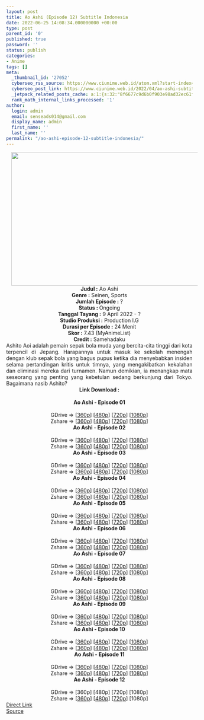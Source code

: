```yaml
---
layout: post
title: Ao Ashi (Episode 12) Subtitle Indonesia
date: 2022-06-25 14:08:34.000000000 +00:00
type: post
parent_id: '0'
published: true
password: ''
status: publish
categories:
- Anime
tags: []
meta:
  _thumbnail_id: '27052'
  cyberseo_rss_source: https://www.ciunime.web.id/atom.xml?start-index=1
  cyberseo_post_link: https://www.ciunime.web.id/2022/04/ao-ashi-subtitle-indonesia.html
  _jetpack_related_posts_cache: a:1:{s:32:"8f6677c9d6b0f903e98ad32ec61f8deb";a:2:{s:7:"expires";i:1663511539;s:7:"payload";a:3:{i:0;a:1:{s:2:"id";i:25448;}i:1;a:1:{s:2:"id";i:25666;}i:2;a:1:{s:2:"id";i:25558;}}}}
  rank_math_internal_links_processed: '1'
author:
  login: admin
  email: senseads014@gmail.com
  display_name: admin
  first_name: ''
  last_name: ''
permalink: "/ao-ashi-episode-12-subtitle-indonesia/"
---
```

<div class="separator" style="clear: both; text-align: center;"><a href="https://blogger.googleusercontent.com/img/b/R29vZ2xl/AVvXsEjlIcLcOabQEwDvIGpqXnSnB9oM5fPK7ZC6SehPeC-KbHam5-78m-Lw6jGFGl4YgDz3jfeHJvlX4jUk_LNpl4T5iaXs8VS3KM2XQ56cV2Bn_gTL7wY3CsG80cZjvqS8JXVyLC_66JG8-ILFyZGVKlFLfVybN98oDoH8wnpyC4w8yFkZqQzymLtiXD0k/s1280/Ao%20Ashi.png" style="margin-left: 1em; margin-right: 1em;"><img border="0" data-original-height="720" data-original-width="1280" height="360" src="{{ site.baseurl }}/assets/2022/06/Ao%20Ashi.png" width="640" /></a></div>
<div class="separator" style="clear: both; text-align: center;"></div>
<div style="text-align: center;"><b>Judul</b><b><b> </b>:</b> Ao Ashi</div>
<div style="text-align: center;"><b><b>Genre :</b></b> Seinen, Sports</div>
<div style="text-align: center;"><b>Jumlah Episode :</b> ?<br /><b>Status :&nbsp;</b>Ongoing<br /><b>Tanggal Tayang :</b> 9 April&nbsp;2022 - ?<br /><b>Studio Produksi :</b>&nbsp;Production I.G<br /><b>Durasi per Episode :</b> 24 Menit</div>
<div style="text-align: center;"><b>Skor :</b>&nbsp;7.43&nbsp;(MyAnimeList)</div>
<div style="text-align: center;"><b>Credit :</b>&nbsp;Samehadaku</div>
<div style="text-align: center;"></div>
<div style="text-align: justify;">Ashito Aoi adalah pemain sepak bola muda yang bercita-cita tinggi dari kota terpencil di Jepang. Harapannya untuk masuk ke sekolah menengah dengan klub sepak bola yang bagus pupus ketika dia menyebabkan insiden selama pertandingan kritis untuk timnya, yang mengakibatkan kekalahan dan eliminasi mereka dari turnamen. Namun demikian, ia menangkap mata seseorang yang penting yang kebetulan sedang berkunjung dari Tokyo. Bagaimana nasib Ashito?</div>
<div style="text-align: justify;"></div>
<div style="text-align: justify;"></div>
<div style="text-align: center;">
<div style="text-align: center;">
<div style="text-align: left;">
<div style="text-align: center;"><b>Link Download :</b></div>
<div style="text-align: center;"><b><br /></b></div>
<div style="text-align: center;"><span style="text-align: left;"><b>Ao Ashi&nbsp;</b></span><b>- Episode 01</b></div>
<div style="text-align: center;"><b><br /></b></div>
<div style="text-align: center;">GDrive =&gt; [<a href="https://acefile.co/f/72231996/aao-1-360p-samehadaku-care-mp4" target="_blank" rel="noopener">360p</a>] [<a href="https://acefile.co/f/72232005/aao-1-480p-samehadaku-care-mp4" target="_blank" rel="noopener">480p</a>] [<a href="https://acefile.co/f/72232011/aao-1-mp4hd-samehadaku-care-mp4" target="_blank" rel="noopener">720p</a>] [<a href="https://acefile.co/f/72232156/aao-1-fullhd-samehadaku-care-mp4" target="_blank" rel="noopener">1080p</a>]</div>
<div style="text-align: center;">Zshare =&gt; [<a href="https://www69.zippyshare.com/v/ZZyrrw2W/file.html" target="_blank" rel="noopener">360p</a>] [<a href="https://www69.zippyshare.com/v/VDrSIOwy/file.html" target="_blank" rel="noopener">480p</a>] [<a href="https://www69.zippyshare.com/v/qGJKasqU/file.html" target="_blank" rel="noopener">720p</a>] [<a href="https://www20.zippyshare.com/v/qgRAFKEN/file.html" target="_blank" rel="noopener">1080p</a>]</div>
<div style="text-align: center;"></div>
<div style="text-align: center;">
<div><span style="text-align: left;"><b>Ao Ashi&nbsp;</b></span><b>- Episode 02</b></div>
<div><b><br /></b></div>
<div>GDrive =&gt; [<a href="https://acefile.co/f/72772808/aoa-2-360p-samehadaku-care-mp4" target="_blank" rel="noopener">360p</a>] [<a href="https://acefile.co/f/72772814/aoa-2-480p-samehadaku-care-mp4" target="_blank" rel="noopener">480p</a>] [<a href="https://acefile.co/f/72772819/aoa-2-mp4hd-samehadaku-care-mp4" target="_blank" rel="noopener">720p</a>] [<a href="https://acefile.co/f/72773585/aoa-2-fullhd-samehadaku-care-mp4" target="_blank" rel="noopener">1080p</a>]</div>
<div>Zshare =&gt; [<a href="https://www79.zippyshare.com/v/GkDlM56n/file.html" target="_blank" rel="noopener">360p</a>] [<a href="https://www79.zippyshare.com/v/wpzPUH9O/file.html" target="_blank" rel="noopener">480p</a>] [<a href="https://www79.zippyshare.com/v/03al3AXW/file.html" target="_blank" rel="noopener">720p</a>] [<a href="https://www52.zippyshare.com/v/r8hsO15L/file.html" target="_blank" rel="noopener">1080p</a>]</div>
<div></div>
<div>
<div><span style="text-align: left;"><b>Ao Ashi&nbsp;</b></span><b>- Episode 03</b></div>
<div><b><br /></b></div>
<div>GDrive =&gt; [<a href="https://acefile.co/f/73302315/aoa-3-360p-samehadaku-care-mp4" target="_blank" rel="noopener">360p</a>] [<a href="https://acefile.co/f/73302319/aoa-3-480p-samehadaku-care-mp4" target="_blank" rel="noopener">480p</a>] [<a href="https://acefile.co/f/73302328/aoa-3-mp4hd-samehadaku-care-mp4" target="_blank" rel="noopener">720p</a>] [<a href="https://acefile.co/f/73303051/aoa-3-fullhd-samehadaku-care-mp4" target="_blank" rel="noopener">1080p</a>]</div>
<div>Zshare =&gt; [<a href="https://www27.zippyshare.com/v/TwwwamtM/file.html" target="_blank" rel="noopener">360p</a>] [<a href="https://www27.zippyshare.com/v/0NmXZvl2/file.html" target="_blank" rel="noopener">480p</a>] [<a href="https://www27.zippyshare.com/v/aPy6LpGw/file.html" target="_blank" rel="noopener">720p</a>] [<a href="https://www2.zippyshare.com/v/jc8xiSTl/file.html" target="_blank" rel="noopener">1080p</a>]</div>
</div>
<div></div>
<div>
<div><span style="text-align: left;"><b>Ao Ashi&nbsp;</b></span><b>- Episode 04</b></div>
<div><b><br /></b></div>
<div>GDrive =&gt; [<a href="https://acefile.co/f/73854803/aoa-4-360p-samehadaku-care-mp4" target="_blank" rel="noopener">360p</a>] [<a href="https://acefile.co/f/73854810/aoa-4-480p-samehadaku-care-mp4" target="_blank" rel="noopener">480p</a>] [<a href="https://acefile.co/f/73854820/aoa-4-mp4hd-samehadaku-care-mp4" target="_blank" rel="noopener">720p</a>] [<a href="https://acefile.co/f/73855321/aoa-4-fullhd-samehadaku-care-mp4" target="_blank" rel="noopener">1080p</a>]</div>
<div>Zshare =&gt; [<a href="https://www7.zippyshare.com/v/HoDw3lRF/file.html" target="_blank" rel="noopener">360p</a>] [<a href="https://www7.zippyshare.com/v/0OgGpvhn/file.html" target="_blank" rel="noopener">480p</a>] [<a href="https://www7.zippyshare.com/v/D6fNtxr2/file.html" target="_blank" rel="noopener">720p</a>] [<a href="https://www57.zippyshare.com/v/c4mXOz7a/file.html" target="_blank" rel="noopener">1080p</a>]</div>
</div>
<div></div>
<div>
<div><span style="text-align: left;"><b>Ao Ashi&nbsp;</b></span><b>- Episode 05</b></div>
<div><b><br /></b></div>
<div>GDrive =&gt; [<a href="https://acefile.co/f/74286288/aoa-5-360p-samehadaku-care-mp4" target="_blank" rel="noopener">360p</a>] [<a href="https://acefile.co/f/74286294/aoa-5-480p-samehadaku-care-mp4" target="_blank" rel="noopener">480p</a>] [<a href="https://acefile.co/f/74286302/aoa-5-mp4hd-samehadaku-care-mp4" target="_blank" rel="noopener">720p</a>] [<a href="https://acefile.co/f/74286832/aoa-5-fullhd-samehadaku-care-mp4" target="_blank" rel="noopener">1080p</a>]</div>
<div>Zshare =&gt; [<a href="https://www50.zippyshare.com/v/TZAWfAx4/file.html" target="_blank" rel="noopener">360p</a>] [<a href="https://www50.zippyshare.com/v/6EBlPr5W/file.html" target="_blank" rel="noopener">480p</a>] [<a href="https://www50.zippyshare.com/v/clkXOmzy/file.html" target="_blank" rel="noopener">720p</a>] [<a href="https://www17.zippyshare.com/v/ICxG19oR/file.html" target="_blank" rel="noopener">1080p</a>]</div>
</div>
<div></div>
<div>
<div><span style="text-align: left;"><b>Ao Ashi&nbsp;</b></span><b>- Episode 06</b></div>
<div><b><br /></b></div>
<div>GDrive =&gt; [<a href="https://acefile.co/f/74801994/aoa-6-360p-samehadaku-care-mp4" target="_blank" rel="noopener">360p</a>] [<a href="https://acefile.co/f/74801999/aoa-6-480p-samehadaku-care-mp4" target="_blank" rel="noopener">480p</a>] [<a href="https://acefile.co/f/74802001/aoa-6-mp4hd-samehadaku-care-mp4" target="_blank" rel="noopener">720p</a>] [<a href="https://acefile.co/f/74805048/aoa-6-fullhd-samehadaku-care-mp4" target="_blank" rel="noopener">1080p</a>]</div>
<div>Zshare =&gt; [<a href="https://www7.zippyshare.com/v/NBXMB83s/file.html" target="_blank" rel="noopener">360p</a>] [<a href="https://www7.zippyshare.com/v/qNPch63G/file.html" target="_blank" rel="noopener">480p</a>] [<a href="https://www7.zippyshare.com/v/N38R6hjN/file.html" target="_blank" rel="noopener">720p</a>] [<a href="https://www25.zippyshare.com/v/iYylwBCK/file.html" target="_blank" rel="noopener">1080p</a>]</div>
</div>
<div></div>
<div>
<div><span style="text-align: left;"><b>Ao Ashi&nbsp;</b></span><b>- Episode 07</b></div>
<div><b><br /></b></div>
<div>GDrive =&gt; [<a href="https://acefile.co/f/75273852/aoa-7-360p-samehadaku-care-mp4" target="_blank" rel="noopener">360p</a>] [<a href="https://acefile.co/f/75273856/aoa-7-480p-samehadaku-care-mp4" target="_blank" rel="noopener">480p</a>] [<a href="https://acefile.co/f/75274126/aoa-7-mp4hd-samehadaku-care-mp4" target="_blank" rel="noopener">720p</a>] [<a href="https://acefile.co/f/75275022/aoa-7-fullhd-samehadaku-care-mp4" target="_blank" rel="noopener">1080p</a>]</div>
<div>Zshare =&gt; [<a href="https://www69.zippyshare.com/v/iADTttOS/file.html" target="_blank" rel="noopener">360p</a>] [<a href="https://www69.zippyshare.com/v/rUpGhyPQ/file.html" target="_blank" rel="noopener">480p</a>] [<a href="https://www50.zippyshare.com/v/4KWiCS49/file.html" target="_blank" rel="noopener">720p</a>] [<a href="https://www53.zippyshare.com/v/kbudhSJs/file.html" target="_blank" rel="noopener">1080p</a>]</div>
</div>
<div></div>
<div>
<div><span style="text-align: left;"><b>Ao Ashi&nbsp;</b></span><b>- Episode 08</b></div>
<div><b><br /></b></div>
<div>GDrive =&gt; [<a href="https://acefile.co/f/75787827/aoa-8-360p-samehadaku-care-mp4" target="_blank" rel="noopener">360p</a>] [<a href="https://acefile.co/f/75787834/aoa-8-480p-samehadaku-care-mp4" target="_blank" rel="noopener">480p</a>] [<a href="https://acefile.co/f/75788259/aoa-8-mp4hd-samehadaku-care-mp4" target="_blank" rel="noopener">720p</a>] [<a href="https://acefile.co/f/75789794/aoa-8-fullhd-samehadaku-care-mp4" target="_blank" rel="noopener">1080p</a>]</div>
<div>Zshare =&gt; [<a href="https://www114.zippyshare.com/v/4p5GEm7R/file.html" target="_blank" rel="noopener">360p</a>] [<a href="https://www40.zippyshare.com/v/tDSQ3uzF/file.html" target="_blank" rel="noopener">480p</a>] [<a href="https://www16.zippyshare.com/v/5dUpaB6l/file.html" target="_blank" rel="noopener">720p</a>] [<a href="https://www55.zippyshare.com/v/o3XWtB0U/file.html" target="_blank" rel="noopener">1080p</a>]</div>
</div>
<div></div>
<div>
<div><span style="text-align: left;"><b>Ao Ashi&nbsp;</b></span><b>- Episode 09</b></div>
<div><b><br /></b></div>
<div>GDrive =&gt; [<a href="https://acefile.co/f/76293705/aoa-9-360p-samehadaku-care-mp4" target="_blank" rel="noopener">360p</a>] [<a href="https://acefile.co/f/76293715/aoa-9-480p-samehadaku-care-mp4" target="_blank" rel="noopener">480p</a>] [<a href="https://acefile.co/f/76294110/aoa-9-mp4hd-samehadaku-care-mp4" target="_blank" rel="noopener">720p</a>] [<a href="https://acefile.co/f/76295590/aoa-9-fullhd-samehadaku-care-mp4" target="_blank" rel="noopener">1080p</a>]</div>
<div>Zshare =&gt; [<a href="https://www20.zippyshare.com/v/La51B9E7/file.html" target="_blank" rel="noopener">360p</a>] [<a href="https://www20.zippyshare.com/v/mKk5oVEv/file.html" target="_blank" rel="noopener">480p</a>] [<a href="https://www13.zippyshare.com/v/1Z9nTztM/file.html" target="_blank" rel="noopener">720p</a>] [<a href="https://www83.zippyshare.com/v/rS3vDY29/file.html" target="_blank" rel="noopener">1080p</a>]</div>
</div>
<div></div>
<div>
<div><span style="text-align: left;"><b>Ao Ashi&nbsp;</b></span><b>- Episode 10</b></div>
<div><b><br /></b></div>
<div>GDrive =&gt; [<a href="https://acefile.co/f/76806706/aoa-10-360p-samehadaku-care-mp4" target="_blank" rel="noopener">360p</a>] [<a href="https://acefile.co/f/76806714/aoa-10-480p-samehadaku-care-mp4" target="_blank" rel="noopener">480p</a>] [<a href="https://acefile.co/f/76807830/aoa-10-mp4hd-samehadaku-care-mp4" target="_blank" rel="noopener">720p</a>] [<a href="https://acefile.co/f/76808867/aoa-10-fullhd-samehadaku-care-mp4" target="_blank" rel="noopener">1080p</a>]</div>
<div>Zshare =&gt; [<a href="https://www62.zippyshare.com/v/O4o489Hm/file.html" target="_blank" rel="noopener">360p</a>] [<a href="https://www62.zippyshare.com/v/RjlWJMXA/file.html" target="_blank" rel="noopener">480p</a>] [<a href="https://www57.zippyshare.com/v/43dbkbdJ/file.html" target="_blank" rel="noopener">720p</a>] [<a href="https://www92.zippyshare.com/v/I4fTa85F/file.html" target="_blank" rel="noopener">1080p</a>]</div>
</div>
<div></div>
<div>
<div><span style="text-align: left;"><b>Ao Ashi&nbsp;</b></span><b>- Episode 11</b></div>
<div><b><br /></b></div>
<div>GDrive =&gt; [<a href="https://acefile.co/f/77313032/aoa-11-360p-samehadaku-care-mp4" target="_blank" rel="noopener">360p</a>] [<a href="https://acefile.co/f/77313043/aoa-11-480p-samehadaku-care-mp4" target="_blank" rel="noopener">480p</a>] [<a href="https://acefile.co/f/77314185/aoa-11-mp4hd-samehadaku-care-mp4" target="_blank" rel="noopener">720p</a>] [<a href="https://acefile.co/f/77315300/aoa-11-fullhd-samehadaku-care-mp4" target="_blank" rel="noopener">1080p</a>]</div>
<div>Zshare =&gt; [<a href="https://www111.zippyshare.com/v/aqaY2Jjw/file.html" target="_blank" rel="noopener">360p</a>] [<a href="https://www111.zippyshare.com/v/gxvfPYnh/file.html" target="_blank" rel="noopener">480p</a>] [<a href="https://www99.zippyshare.com/v/EAn3t8Ql/file.html" target="_blank" rel="noopener">720p</a>] [<a href="https://www52.zippyshare.com/v/EXf7n2N1/file.html" target="_blank" rel="noopener">1080p</a>]</div>
</div>
<div></div>
<div>
<div><span style="text-align: left;"><b>Ao Ashi&nbsp;</b></span><b>- Episode 12</b></div>
<div><b><br /></b></div>
<div>GDrive =&gt; [360p] [480p] [720p] [1080p]</div>
<div>Zshare =&gt; [<a href="https://www51.zippyshare.com/v/Uzd2xl5n/file.html" target="_blank" rel="noopener">360p</a>] [<a href="https://www51.zippyshare.com/v/1P9lLskP/file.html" target="_blank" rel="noopener">480p</a>] [<a href="https://www51.zippyshare.com/v/bZYZ51a5/file.html" target="_blank" rel="noopener">720p</a>] [1080p]</div>
</div>
</div>
</div>
</div>
</div>
<link rel="stylesheet" href="https://cdnjs.cloudflare.com/ajax/libs/font-awesome/4.7.0/css/font-awesome.min.css" />
<div class="divbtn"> <a href="https://handymansurrender.com/fihup8buzv?key=94550f7ce39444073321dde3b8782f97" class="btn"><i class="fa fa-download"></i> Direct Link</a> <br /><a href="https://www.ciunime.web.id/2022/04/ao-ashi-subtitle-indonesia.html">Source</a> </div>
